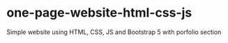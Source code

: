 # one-page-website-html-css-js 
Simple website using HTML, CSS, JS and Bootstrap 5 with porfolio section
